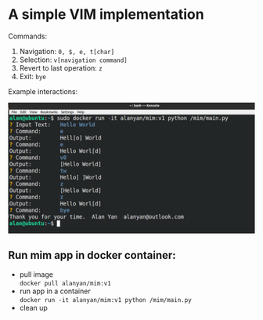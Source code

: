 

# A simple VIM implementation

Commands:
1. Navigation: `0, $, e, t[char]`
2. Selection: `v[navigation command]`
3. Revert to last operation:  `z`
4. Exit: `bye`

Example interactions:

![alt text](docs/screenshot.PNG "Title")

## Run mim app in docker container:

- pull image<br>
`docker pull alanyan/mim:v1`
- run app in a container<br>
`docker run -it alanyan/mim:v1 python /mim/main.py`
- clean up<br>

